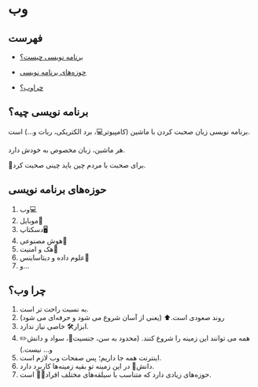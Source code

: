 <div dir=”rtl”>

# وب

## فهرست

* [برنامه نویسی چیست؟](#برنامه-نویسی-چیست؟)

* [حوزه‌های برنامه نویسی](#حوزه‌های-برنامه-نویسی)

* [چراوب؟](#چرا-وب؟)

## برنامه نویسی چیه؟ 

برنامه نویسی زبان صحبت کردن با ماشین (کامپیوتر:computer:، برد الکتریکی، ربات و...) است.

هر ماشین، زبان مخصوص به خودش دارد.

:pushpin:برای صحبت با مردم چین باید چینی صحبت کرد.

## حوزه‌های برنامه نویسی

1. وب:computer:
2. موبایل:iphone:
3. دسکتاپ:desktop_computer:
4. هوش مصنوعی:brain:
5. هک و امنیت:closed_lock_with_key:
6. علوم داده و دیتاساینس:floppy_disk:
7. و...

## چرا وب؟

1. به نسبت راحت تر است.
2. روند صعودی است.:arrow_up: (یعنی از آسان شروع می شود و حرفه‌ای می شود)
3. ابزار:hammer_and_wrench: خاصی نیاز ندارد.
4. همه می توانند این زمینه را شروع کنند. (محدود به سن، جنسیت:couple:، سواد و دانش:pencil2: و... نیست.)
5. اینترنت همه جا داریم؛ پس صفحات وب لازم است.
6. دانش:open_book: در این زمینه تو بقیه زمینه‌ها کاربرد دارد.
7. حوزه‌های زیادی دارد که متناسب با سیلقه‌های مختلف افراد:man_technologist: است.

</div>

